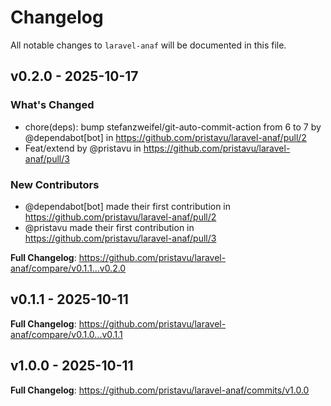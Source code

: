 # Changelog

All notable changes to `laravel-anaf` will be documented in this file.

## v0.2.0 - 2025-10-17

### What's Changed

* chore(deps): bump stefanzweifel/git-auto-commit-action from 6 to 7 by @dependabot[bot] in https://github.com/pristavu/laravel-anaf/pull/2
* Feat/extend by @pristavu in https://github.com/pristavu/laravel-anaf/pull/3

### New Contributors

* @dependabot[bot] made their first contribution in https://github.com/pristavu/laravel-anaf/pull/2
* @pristavu made their first contribution in https://github.com/pristavu/laravel-anaf/pull/3

**Full Changelog**: https://github.com/pristavu/laravel-anaf/compare/v0.1.1...v0.2.0

## v0.1.1 - 2025-10-11

**Full Changelog**: https://github.com/pristavu/laravel-anaf/compare/v0.1.0...v0.1.1

## v1.0.0 - 2025-10-11

**Full Changelog**: https://github.com/pristavu/laravel-anaf/commits/v1.0.0
